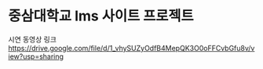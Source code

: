 <h1> 중삼대학교 lms 사이트 프로젝트 </h1>

시연 동영상 링크
https://drive.google.com/file/d/1_vhySUZyOdfB4MepQK3O0oFFCvbGfu8v/view?usp=sharing

